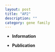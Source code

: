 ```yaml
---
layout: post
title: "AP2"
description: ""
category: gene family
---
```


* **Information**  

* **Publication**  


